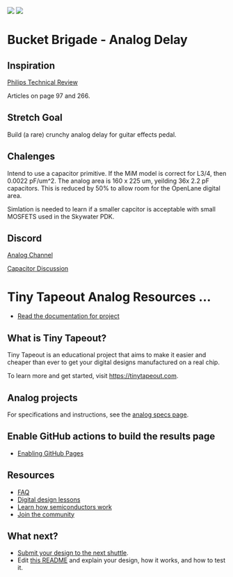 ![](../../workflows/gds/badge.svg) ![](../../workflows/docs/badge.svg)
# Bucket Brigade - Analog Delay

## Inspiration

[Philips Technical Review](https://www.worldradiohistory.com/Archive-Company-Publications/Philips-Technical-Review/70s/Philips-Technical-Review-1970.pdf)

Articles on page 97 and 266.

## Stretch Goal

Build (a rare) crunchy analog delay for guitar effects pedal.

## Chalenges

Intend to use a capacitor primitive. If the MiM model is correct for L3/4, then 0.0022 pF/um^2. The analog area is 160 x 225 um, yeilding 36x 2.2 pF capacitors. This is reduced by 50% to allow room for the OpenLane digital area.

Simlation is needed to learn if a smaller capcitor is acceptable with small MOSFETS used in the Skywater PDK.

## Discord

[Analog Channel](https://discord.com/channels/1009193568256135208/1237709604045979740)

[Capacitor Discussion](https://discord.com/channels/1009193568256135208/1252657914167169134)

# Tiny Tapeout Analog Resources ... 

- [Read the documentation for project](docs/info.md)

## What is Tiny Tapeout?

Tiny Tapeout is an educational project that aims to make it easier and cheaper than ever to get your digital designs manufactured on a real chip.

To learn more and get started, visit https://tinytapeout.com.

## Analog projects

For specifications and instructions, see the [analog specs page](https://tinytapeout.com/specs/analog/).

## Enable GitHub actions to build the results page

- [Enabling GitHub Pages](https://tinytapeout.com/faq/#my-github-action-is-failing-on-the-pages-part)

## Resources

- [FAQ](https://tinytapeout.com/faq/)
- [Digital design lessons](https://tinytapeout.com/digital_design/)
- [Learn how semiconductors work](https://tinytapeout.com/siliwiz/)
- [Join the community](https://tinytapeout.com/discord)

## What next?

- [Submit your design to the next shuttle](https://app.tinytapeout.com/).
- Edit [this README](README.md) and explain your design, how it works, and how to test it.

